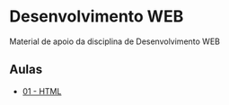 # Desenvolvimento WEB

Material de apoio da disciplina de Desenvolvimento WEB

## Aulas

- <a href="aulas/01%20-%20HTML/01%20-%20HTML.pdf">01 - HTML</a>
